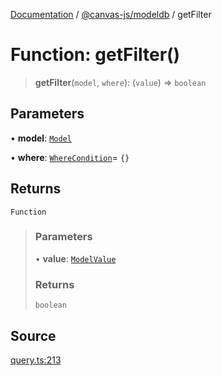 [Documentation](../../../index.md) / [@canvas-js/modeldb](../index.md) / getFilter

# Function: getFilter()

> **getFilter**(`model`, `where`): (`value`) => `boolean`

## Parameters

• **model**: [`Model`](../type-aliases/Model.md)

• **where**: [`WhereCondition`](../type-aliases/WhereCondition.md)= `{}`

## Returns

`Function`

> ### Parameters
>
> • **value**: [`ModelValue`](../type-aliases/ModelValue.md)
>
> ### Returns
>
> `boolean`
>

## Source

[query.ts:213](https://github.com/canvasxyz/canvas/blob/4c6b729f/packages/modeldb/src/query.ts#L213)
